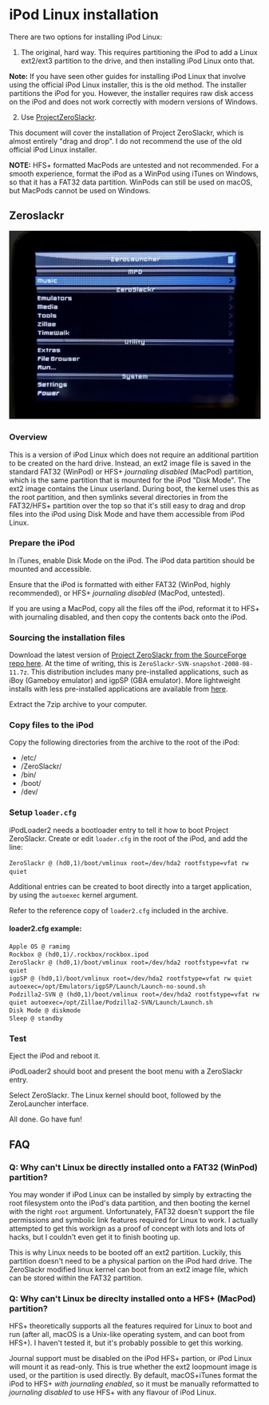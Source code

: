 # iPod Linux installation

There are two options for installing iPod Linux:

1. The original, hard way. This requires partitioning the iPod to add a Linux ext2/ext3 partition to the drive, and then installing iPod Linux onto that.

**Note:** If you have seen other guides for installing iPod Linux that involve using the official iPod Linux installer, this is the old method. The installer partitions the iPod for you. However, the installer requires raw disk access on the iPod and does not work correctly with modern versions of Windows.


2. Use [ProjectZeroSlackr](https://github.com/ProjectZeroSlackr/ProjectZeroSlackr-SVN).
   

This document will cover the installation of Project ZeroSlackr, which is almost entirely "drag and drop". I do not recommend the use of the old official iPod Linux installer.

**NOTE:** HFS+ formatted MacPods are untested and not recommended. For a smooth experience, format the iPod as a WinPod using iTunes on Windows, so that it has a FAT32 data partition. WinPods can still be used on macOS, but MacPods cannot be used on Windows.

## Zeroslackr

![Project ZeroSlackr's ZeroLauncher interface](pics/zerolauncher.jpg)

### Overview

This is a version of iPod Linux which does not require an additional partition to be created on the hard drive. Instead, an ext2 image file is saved in the standard FAT32 (WinPod) or HFS+ *journaling disabled* (MacPod) partition, which is the same partition that is mounted for the iPod "Disk Mode". The ext2 image contains the Linux userland. During boot, the kernel uses this as the root partition, and then symlinks several directories in from the FAT32/HFS+ partition over the top so that it's still easy to drag and drop files into the iPod using Disk Mode and have them accessible from iPod Linux.

### Prepare the iPod

In iTunes, enable Disk Mode on the iPod. The iPod data partition should be mounted and accessible.

Ensure that the iPod is formatted with either FAT32 (WinPod, highly recommended), or HFS+ *journaling disabled* (MacPod, untested).

If you are using a MacPod, copy all the files off the iPod, reformat it to HFS+ with journaling disabled, and then copy the contents back onto the iPod. 

### Sourcing the installation files

Download the latest version of [Project ZeroSlackr from the SourceForge repo here](https://sourceforge.net/projects/zeroslackr/). At the time of writing, this is `ZeroSlackr-SVN-snapshot-2008-08-11.7z`. This distribution includes many pre-installed applications, such as iBoy (Gameboy emulator) and igpSP (GBA emulator). More lightweight installs with less pre-installed applications are available from [here](https://sourceforge.net/projects/zeroslackr/files/Pre-Releases/ZeroSlackr%20SVN%20snapshot%202008-08-11/).

Extract the 7zip archive to your computer.

### Copy files to the iPod

Copy the following directories from the archive to the root of the iPod:

* /etc/
* /ZeroSlackr/
* /bin/
* /boot/
* /dev/

### Setup `loader.cfg`

iPodLoader2 needs a bootloader entry to tell it how to boot Project ZeroSlackr. Create or edit `loader.cfg` in the root of the iPod, and add the line:

`ZeroSlackr @ (hd0,1)/boot/vmlinux root=/dev/hda2 rootfstype=vfat rw quiet`

Additional entries can be created to boot directly into a target application, by using the `autoexec` kernel argument.

Refer to the reference copy of `loader2.cfg` included in the archive.

#### loader2.cfg example:

```
Apple OS @ ramimg
Rockbox @ (hd0,1)/.rockbox/rockbox.ipod
ZeroSlackr @ (hd0,1)/boot/vmlinux root=/dev/hda2 rootfstype=vfat rw quiet
igpSP @ (hd0,1)/boot/vmlinux root=/dev/hda2 rootfstype=vfat rw quiet autoexec=/opt/Emulators/igpSP/Launch/Launch-no-sound.sh
Podzilla2-SVN @ (hd0,1)/boot/vmlinux root=/dev/hda2 rootfstype=vfat rw quiet autoexec=/opt/Zillae/Podzilla2-SVN/Launch/Launch.sh
Disk Mode @ diskmode
Sleep @ standby
```
### Test

Eject the iPod and reboot it.

iPodLoader2 should boot and present the boot menu with a ZeroSlackr entry.

Select ZeroSlackr. The Linux kernel should boot, followed by the ZeroLauncher interface.

All done. Go have fun!

## FAQ

### Q: Why can't Linux be directly installed onto a FAT32 (WinPod) partition?

You may wonder if iPod Linux can be installed by simply by extracting the root filesystem onto the iPod's data partition, and then booting the kernel with the right `root` argument. Unfortunately, FAT32 doesn't support the file permissions and symbolic link features required for Linux to work. I actually attempted to get this workign as a proof of concept with lots and lots of hacks, but I couldn't even get it to finish booting up.

This is why Linux needs to be booted off an ext2 partition. Luckily, this partition doesn't need to be a physical partion on the iPod hard drive. The ZeroSlackr modified linux kernel can boot from an ext2 image file, which can be stored within the FAT32 partition.

### Q: Why can't Linux be direclty installed onto a HFS+ (MacPod) partition?

HFS+ theoretically supports all the features required for Linux to boot and run (after all, macOS is a Unix-like operating system, and can boot from HFS+). I haven't tested it, but it's probably possible to get this working.

Journal support must be disabled on the iPod HFS+ partion, or iPod Linux will mount it as read-only. This is true whether the ext2 loopmount image is used, or the partition is used directly. By default, macOS+iTunes format the iPod to HFS+ *with journaling enabled*, so it must be manually reformatted to *journaling disabled* to use HFS+ with any flavour of iPod Linux.
